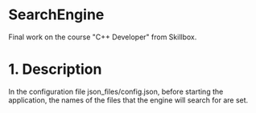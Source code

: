 # SearchEngine
Final work on the course "C++ Developer" from Skillbox.
# 1. Description
In the configuration file json_files/config.json, before starting the application, the names of the files that the engine will search for are set.
